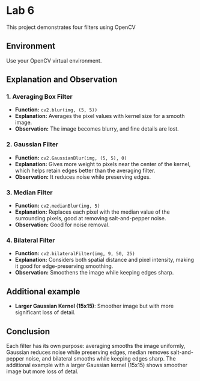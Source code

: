 # Lab 6 

This project demonstrates four filters using OpenCV 

## Environment
Use your OpenCV virtual environment.

## Explanation and Observation

### 1. Averaging Box Filter
- **Function:** `cv2.blur(img, (5, 5))`
- **Explanation:** Averages the pixel values with kernel size for a smooth image.
- **Observation:** The image becomes blurry, and fine details are lost.

### 2. Gaussian Filter
- **Function:** `cv2.GaussianBlur(img, (5, 5), 0)`
- **Explanation:** Gives more weight to pixels near the center of the kernel, which helps retain edges better than the averaging filter.
- **Observation:** It reduces noise while preserving edges.

### 3. Median Filter
- **Function:** `cv2.medianBlur(img, 5)`
- **Explanation:** Replaces each pixel with the median value of the surrounding pixels, good at removing salt-and-pepper noise.
- **Observation:** Good for noise removal.

### 4. Bilateral Filter
- **Function:** `cv2.bilateralFilter(img, 9, 50, 25)`
- **Explanation:** Considers both spatial distance and pixel intensity, making it good for edge-preserving smoothing.
- **Observation:** Smoothens the image while keeping edges sharp.

## Additional example
- **Larger Gaussian Kernel (15x15)**: Smoother image but with more significant loss of detail.

## Conclusion
Each filter has its own purpose: averaging smooths the image uniformly, Gaussian reduces noise while preserving edges, median removes salt-and-pepper noise, and bilateral smooths while keeping edges sharp. The additional example with a larger Gaussian kernel (15x15) shows smoother image but more loss of detal.

